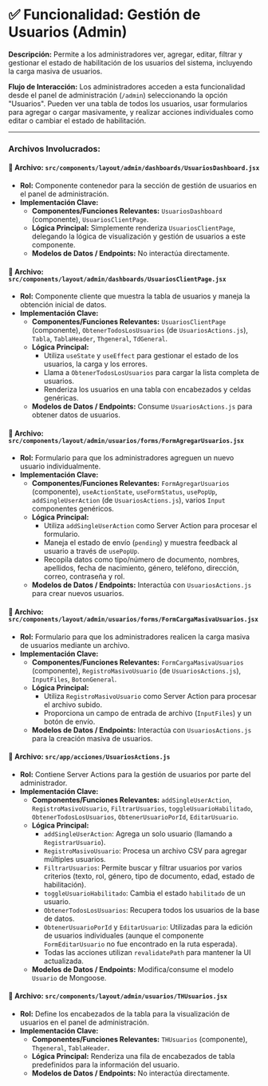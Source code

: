 # ✅ Funcionalidad: Gestión de Usuarios (Admin)

**Descripción:** Permite a los administradores ver, agregar, editar, filtrar y gestionar el estado de habilitación de los usuarios del sistema, incluyendo la carga masiva de usuarios.

**Flujo de Interacción:** Los administradores acceden a esta funcionalidad desde el panel de administración (`/admin`) seleccionando la opción "Usuarios". Pueden ver una tabla de todos los usuarios, usar formularios para agregar o cargar masivamente, y realizar acciones individuales como editar o cambiar el estado de habilitación.

---

### Archivos Involucrados:

#### 📄 **Archivo:** `src/components/layout/admin/dashboards/UsuariosDashboard.jsx`
* **Rol:** Componente contenedor para la sección de gestión de usuarios en el panel de administración.
* **Implementación Clave:**
    * **Componentes/Funciones Relevantes:** `UsuariosDashboard` (componente), `UsuariosClientPage`.
    * **Lógica Principal:** Simplemente renderiza `UsuariosClientPage`, delegando la lógica de visualización y gestión de usuarios a este componente.
    * **Modelos de Datos / Endpoints:** No interactúa directamente.

#### 📄 **Archivo:** `src/components/layout/admin/dashboards/UsuariosClientPage.jsx`
* **Rol:** Componente cliente que muestra la tabla de usuarios y maneja la obtención inicial de datos.
* **Implementación Clave:**
    * **Componentes/Funciones Relevantes:** `UsuariosClientPage` (componente), `ObtenerTodosLosUsuarios` (de `UsuariosActions.js`), `Tabla`, `TablaHeader`, `Thgeneral`, `TdGeneral`.
    * **Lógica Principal:**
        *   Utiliza `useState` y `useEffect` para gestionar el estado de los usuarios, la carga y los errores.
        *   Llama a `ObtenerTodosLosUsuarios` para cargar la lista completa de usuarios.
        *   Renderiza los usuarios en una tabla con encabezados y celdas genéricas.
    * **Modelos de Datos / Endpoints:** Consume `UsuariosActions.js` para obtener datos de usuarios.

#### 📄 **Archivo:** `src/components/layout/admin/usuarios/forms/FormAgregarUsuarios.jsx`
* **Rol:** Formulario para que los administradores agreguen un nuevo usuario individualmente.
* **Implementación Clave:**
    * **Componentes/Funciones Relevantes:** `FormAgregarUsuarios` (componente), `useActionState`, `useFormStatus`, `usePopUp`, `addSingleUserAction` (de `UsuariosActions.js`), varios `Input` componentes genéricos.
    * **Lógica Principal:**
        *   Utiliza `addSingleUserAction` como Server Action para procesar el formulario.
        *   Maneja el estado de envío (`pending`) y muestra feedback al usuario a través de `usePopUp`.
        *   Recopila datos como tipo/número de documento, nombres, apellidos, fecha de nacimiento, género, teléfono, dirección, correo, contraseña y rol.
    * **Modelos de Datos / Endpoints:** Interactúa con `UsuariosActions.js` para crear nuevos usuarios.

#### 📄 **Archivo:** `src/components/layout/admin/usuarios/forms/FormCargaMasivaUsuarios.jsx`
* **Rol:** Formulario para que los administradores realicen la carga masiva de usuarios mediante un archivo.
* **Implementación Clave:**
    * **Componentes/Funciones Relevantes:** `FormCargaMasivaUsuarios` (componente), `RegistroMasivoUsuario` (de `UsuariosActions.js`), `InputFiles`, `BotonGeneral`.
    * **Lógica Principal:**
        *   Utiliza `RegistroMasivoUsuario` como Server Action para procesar el archivo subido.
        *   Proporciona un campo de entrada de archivo (`InputFiles`) y un botón de envío.
    * **Modelos de Datos / Endpoints:** Interactúa con `UsuariosActions.js` para la creación masiva de usuarios.

#### 📄 **Archivo:** `src/app/acciones/UsuariosActions.js`
* **Rol:** Contiene Server Actions para la gestión de usuarios por parte del administrador.
* **Implementación Clave:**
    * **Componentes/Funciones Relevantes:** `addSingleUserAction`, `RegistroMasivoUsuario`, `FiltrarUsuarios`, `toggleUsuarioHabilitado`, `ObtenerTodosLosUsuarios`, `ObtenerUsuarioPorId`, `EditarUsuario`.
    * **Lógica Principal:**
        *   `addSingleUserAction`: Agrega un solo usuario (llamando a `RegistrarUsuario`).
        *   `RegistroMasivoUsuario`: Procesa un archivo CSV para agregar múltiples usuarios.
        *   `FiltrarUsuarios`: Permite buscar y filtrar usuarios por varios criterios (texto, rol, género, tipo de documento, edad, estado de habilitación).
        *   `toggleUsuarioHabilitado`: Cambia el estado `habilitado` de un usuario.
        *   `ObtenerTodosLosUsuarios`: Recupera todos los usuarios de la base de datos.
        *   `ObtenerUsuarioPorId` y `EditarUsuario`: Utilizadas para la edición de usuarios individuales (aunque el componente `FormEditarUsuario` no fue encontrado en la ruta esperada).
        *   Todas las acciones utilizan `revalidatePath` para mantener la UI actualizada.
    * **Modelos de Datos / Endpoints:** Modifica/consume el modelo `Usuario` de Mongoose.

#### 📄 **Archivo:** `src/components/layout/admin/usuarios/THUsuarios.jsx`
* **Rol:** Define los encabezados de la tabla para la visualización de usuarios en el panel de administración.
* **Implementación Clave:**
    * **Componentes/Funciones Relevantes:** `THUsuarios` (componente), `Thgeneral`, `TablaHeader`.
    * **Lógica Principal:** Renderiza una fila de encabezados de tabla predefinidos para la información del usuario.
    * **Modelos de Datos / Endpoints:** No interactúa directamente.

